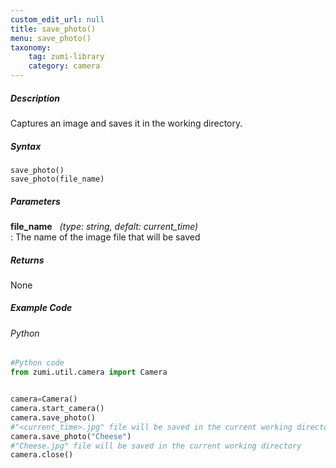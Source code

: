 ```yaml
---
custom_edit_url: null
title: save_photo()
menu: save_photo()
taxonomy:
    tag: zumi-library
    category: camera
---
```


##### Description
Captures an image and saves it in the working directory.

##### Syntax
```save_photo()```<br />
```save_photo(file_name)```

##### Parameters
**file_name** &nbsp;&nbsp;_(type: string, defalt: current_time)_<br />
: The name of the image file that will be saved

##### Returns
None

##### Example Code
###### Python
```python
#Python code
from zumi.util.camera import Camera


camera=Camera()
camera.start_camera()
camera.save_photo() 
#"<current_time>.jpg" file will be saved in the current working directory
camera.save_photo("Cheese") 
#"Cheese.jpg" file will be saved in the current working directory
camera.close()

    
```